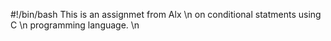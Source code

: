 #!/bin/bash
This is an assignmet from Alx \n
on conditional statments using C \n
programming language. \n
